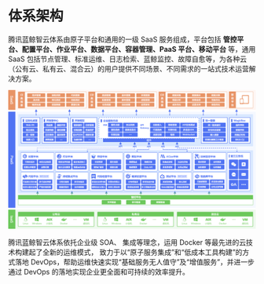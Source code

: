 # 体系架构

腾讯蓝鲸智云体系由原子平台和通用的一级 SaaS 服务组成，平台包括 **管控平台、配置平台、作业平台、数据平台、容器管理、PaaS 平台、移动平台** 等，通用 SaaS 包括节点管理、标准运维、日志检索、蓝鲸监控、故障自愈等，为各种云（公有云、私有云、混合云）的用户提供不同场景、不同需求的一站式技术运营解决方案。

![-w2020](../assets/allView.jpg)

腾讯蓝鲸智云体系依托企业级 SOA、 集成等理念，运用 Docker 等最先进的云技术构建起了全新的运维模式， 致力于以“原子服务集成”和“低成本工具构建”的方式落地 DevOps，帮助运维快速实现“基础服务无人值守”及“增值服务”，并进一步通过 DevOps 的落地实现企业更全面和可持续的效率提升。
